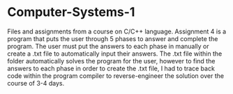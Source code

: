 # Computer-Systems-1
Files and assignments from a course on C/C++ language.
Assignment 4 is a program that puts the user through 5 phases to answer and complete the program. 
The user must put the answers to each phase in manually or create a .txt file to automatically input their answers.
The .txt file within the folder automatically solves the program for the user, however to find the answers to each phase in order to create the .txt file,
I had to trace back code within the program compiler to reverse-engineer the solution 
over the course of 3-4 days.
